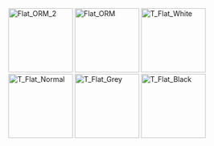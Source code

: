 <img width="128" height="128" alt="Flat_ORM_2" src="https://github.com/user-attachments/assets/84ebaead-b873-40a0-889e-f481a0f2b940" />
<img width="128" height="128" alt="Flat_ORM" src="https://github.com/user-attachments/assets/d7701070-ee8d-406d-8237-5485e0640953" />
<img width="128" height="128" alt="T_Flat_White" src="https://github.com/user-attachments/assets/02b63e81-be35-4c75-8fe4-48488b02523b" />
<img width="128" height="128" alt="T_Flat_Normal" src="https://github.com/user-attachments/assets/3862cb94-d127-467f-b1db-9ec185712987" />
<img width="128" height="128" alt="T_Flat_Grey" src="https://github.com/user-attachments/assets/f3a0ebe0-e59b-44fb-a4e1-14d88941e7e3" />
<img width="128" height="128" alt="T_Flat_Black" src="https://github.com/user-attachments/assets/cca0c35e-acfa-4beb-ace6-3f886c593ff4" />
